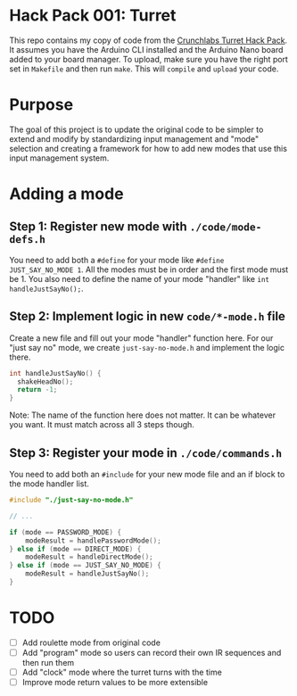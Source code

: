 # Hack Pack 001: Turret

This repo contains my copy of code from the [Crunchlabs Turret Hack Pack](https://www.crunchlabs.com/products/ir-turret). It assumes you have the Arduino CLI installed and the Arduino Nano board added to your board manager. To upload, make sure you have the right port set in `Makefile` and then run `make`. This will `compile` and `upload` your code.

# Purpose

The goal of this project is to update the original code to be simpler to extend and modify by standardizing input management and "mode" selection and creating a framework for how to add new modes that use this input management system.

# Adding a mode

## Step 1: Register new mode with `./code/mode-defs.h`

You need to add both a `#define` for your mode like `#define JUST_SAY_NO_MODE 1`. All the modes must be in order and the first mode must be 1. You also need to define the name of your mode "handler" like `int handleJustSayNo();`.

## Step 2: Implement logic in new `code/*-mode.h` file

Create a new file and fill out your mode "handler" function here. For our "just say no" mode, we create `just-say-no-mode.h` and implement the logic there.

```c
int handleJustSayNo() {
  shakeHeadNo();
  return -1;
}
```

Note: The name of the function here does not matter. It can be whatever you want. It must match across all 3 steps though.

## Step 3: Register your mode in `./code/commands.h`

You need to add both an `#include` for your new mode file and an if block to the mode handler list.

```c
#include "./just-say-no-mode.h"

// ...

if (mode == PASSWORD_MODE) {
    modeResult = handlePasswordMode();
} else if (mode == DIRECT_MODE) {
    modeResult = handleDirectMode();
} else if (mode == JUST_SAY_NO_MODE) {
    modeResult = handleJustSayNo();
}
```

# TODO

- [ ] Add roulette mode from original code
- [ ] Add "program" mode so users can record their own IR sequences and then run them
- [ ] Add "clock" mode where the turret turns with the time
- [ ] Improve mode return values to be more extensible
